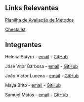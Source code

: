## Links Relevantes
[Planilha de Avaliação de Métodos](https://docs.google.com/spreadsheets/d/1gpo4oMvtHKggQOchTGzcUYLOct7ilU02vggO9y8bdgQ/edit?usp=sharing)

[CheckList](https://docs.google.com/document/d/1He-7vsMA-UUk-FXqvQAvrzJg--XlX4N1GjarvDyoWZw/edit?usp=sharing)

## Integrantes
Helena Sátyro - [email](maria.helena.satyro.gomes.alves@ccc.ufcg.edu.br) - [GitHub](https://github.com/helenasatyro)

José Vitor Barbosa - [email](jose.vitor.maciel@ccc.ufcg.edu.br) - [GitHub](https://github.com/vitorbarbosa123)

João Victor Lucena - [email](joao.victor.lucena@ccc.ufcg.edu.br) - [GitHub](https://github.com/joaovictorsl)

Maya Brito - [email](mayara.pinheiro@ccc.ufcg.edu.br) -  [GitHub](https://github.com/MayaBrito)

Samuel Matos - [email](samuel.lucas.vieira.matos@ccc.ufcg.edu.br) - [GitHub](https://github.com/SamuelLucasVM)
